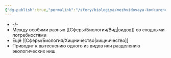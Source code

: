 ```yaml
---
{"dg-publish":true,"permalink":"/sfery/biologiya/mezhvidovaya-konkurencziya/","tags":["Эволюция"]}
---
```


- -/-
- Между особями разных [[Сферы/Биология/Вид\|видов]] со сходными потребностями 
- Ещё [[Сферы/Биология/Хищничество\|хищничество]] 
- Приводит к вытеснению одного из видов или разделению экологических ниш 